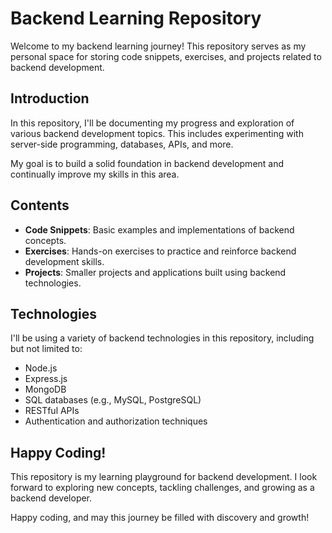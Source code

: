 # Backend Learning Repository

Welcome to my backend learning journey! This repository serves as my personal space for storing code snippets, exercises, and projects related to backend development.

## Introduction

In this repository, I'll be documenting my progress and exploration of various backend development topics. This includes experimenting with server-side programming, databases, APIs, and more.

My goal is to build a solid foundation in backend development and continually improve my skills in this area.

## Contents

- **Code Snippets**: Basic examples and implementations of backend concepts.
- **Exercises**: Hands-on exercises to practice and reinforce backend development skills.
- **Projects**: Smaller projects and applications built using backend technologies.

## Technologies

I'll be using a variety of backend technologies in this repository, including but not limited to:

- Node.js
- Express.js
- MongoDB
- SQL databases (e.g., MySQL, PostgreSQL)
- RESTful APIs
- Authentication and authorization techniques

## Happy Coding!

This repository is my learning playground for backend development. I look forward to exploring new concepts, tackling challenges, and growing as a backend developer.

Happy coding, and may this journey be filled with discovery and growth!


